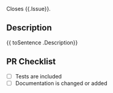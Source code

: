Closes {{.Issue}}.

## Description

{{ toSentence .Description}}

## PR Checklist

- [ ] Tests are included
- [ ] Documentation is changed or added

